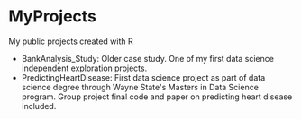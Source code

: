 # MyProjects
 My public projects created with R

 - BankAnalysis_Study: Older case study. One of my first data science independent exploration projects.
 - PredictingHeartDisease: First data science project as part of data science degree through Wayne State's Masters in Data Science program. Group project final code and paper on predicting heart disease included.
